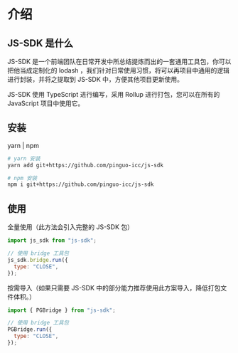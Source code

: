 # 介绍

## JS-SDK 是什么

JS-SDK 是一个前端团队在日常开发中所总结提炼而出的一套通用工具包，你可以把他当成定制化的 lodash ，我们针对日常使用习惯，将可以再项目中通用的逻辑进行封装，并将之提取到 JS-SDK 中，方便其他项目更新使用。

JS-SDK 使用 TypeScript 进行编写，采用 Rollup 进行打包，您可以在所有的 JavaScript 项目中使用它。

## 安装

yarn | npm

```bash
# yarn 安装
yarn add git+https://github.com/pinguo-icc/js-sdk

# npm 安装
npm i git+https://github.com/pinguo-icc/js-sdk
```

## 使用

全量使用（此方法会引入完整的 JS-SDK 包）

```javascript
import js_sdk from "js-sdk";

// 使用 bridge 工具包
js_sdk.bridge.run({
  type: "CLOSE",
});
```

按需导入（如果只需要 JS-SDK 中的部分能力推荐使用此方案导入，降低打包文件体积。）

```javascript
import { PGBridge } from "js-sdk";

// 使用 bridge 工具包
PGBridge.run({
  type: "CLOSE",
});
```
